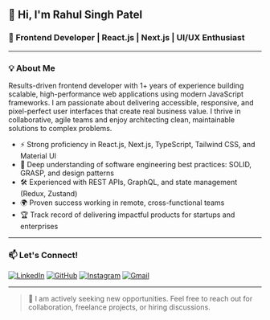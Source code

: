 
## 👋 Hi, I'm Rahul Singh Patel

### 🚀 Frontend Developer | React.js | Next.js | UI/UX Enthusiast

---

### 💡 About Me

Results-driven frontend developer with 1+ years of experience building scalable, high-performance web applications using modern JavaScript frameworks. I am passionate about delivering accessible, responsive, and pixel-perfect user interfaces that create real business value. I thrive in collaborative, agile teams and enjoy architecting clean, maintainable solutions to complex problems.

- ⚡ Strong proficiency in React.js, Next.js, TypeScript, Tailwind CSS, and Material UI
- 🧩 Deep understanding of software engineering best practices: SOLID, GRASP, and design patterns
- 🛠️ Experienced with REST APIs, GraphQL, and state management (Redux, Zustand)
- 🌍 Proven success working in remote, cross-functional teams
- 🏆 Track record of delivering impactful products for startups and enterprises

---

### 📫 Let's Connect!

[![LinkedIn](https://img.shields.io/badge/LinkedIn-%230077B5.svg?logo=linkedin&logoColor=white)](https://www.linkedin.com/in/rahul-singh-patel-166a15256)
[![GitHub](https://img.shields.io/badge/GitHub-%2312100E.svg?logo=github&logoColor=white)](https://github.com/RahulSinghPatel18)
[![Instagram](https://img.shields.io/badge/Instagram-%23E4405F.svg?logo=Instagram&logoColor=white)](https://www.instagram.com/rahul._singh18?igsh=ZndjeHBydWV1NWhn)
[![Gmail](https://img.shields.io/badge/Gmail-D14836?logo=gmail&logoColor=white)](mailto:rahulsinghpatel2002@gmail.com)

---

> 💬 I am actively seeking new opportunities. Feel free to reach out for collaboration, freelance projects, or hiring discussions.

